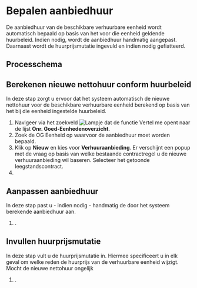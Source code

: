 # Bepalen aanbiedhuur

De aanbiedhuur van de beschikbare verhuurbare eenheid wordt automatisch bepaald op basis van het voor die eenheid geldende huurbeleid. Indien nodig, wordt de aanbiedhuur handmatig aangepast. Daarnaast wordt de huurprijsmutatie ingevuld en indien nodig gefiatteerd. 


## Processchema

## Berekenen nieuwe nettohuur conform huurbeleid 

In deze stap zorgt u ervoor dat het systeem automatisch de nieuwe nettohuur voor de beschikbare verhuurbare eenheid berekend op basis van het bij die eenheid ingestelde huurbeleid.

1. Navigeer via het zoekveld ![Lampje dat de functie Vertel me opent](https://docs.microsoft.com/nl-NL/dynamics365/business-central/media/ui-search/search_small.png "Vertel me wat u wilt doen") naar de lijst **Onr. Goed-Eenhedenoverzicht**.
2. Zoek de OG Eenheid op waarvoor de aanbiedhuur moet worden bepaald.
3. Klik op **Nieuw** en kies voor **Verhuuraanbieding**. Er verschijnt een popup met de vraag op basis van welke bestaande contractregel u de nieuwe verhuuraanbieding wil baseren. Selecteer het getoonde leegstandscontract. 
4. 

## Aanpassen aanbiedhuur

In deze stap past u - indien nodig - handmatig de door het systeem berekende aanbiedhuur aan.
1. .

## Invullen huurprijsmutatie

In deze stap vult u de huurprijsmutatie in. Hiermee specificeert u in elk geval om welke reden de huurprijs van de verhuurbare eenheid wijzigt. Mocht de nieuwe nettohuur ongelijk
1. . 

<!--stackedit_data:
eyJoaXN0b3J5IjpbLTEyMDI3OTc4NzJdfQ==
-->